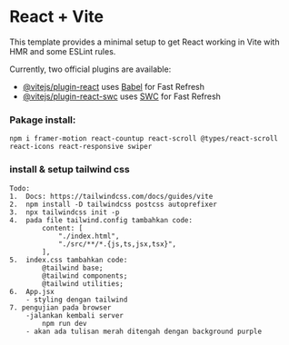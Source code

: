 # React + Vite

This template provides a minimal setup to get React working in Vite with HMR and some ESLint rules.

Currently, two official plugins are available:

- [@vitejs/plugin-react](https://github.com/vitejs/vite-plugin-react/blob/main/packages/plugin-react/README.md) uses [Babel](https://babeljs.io/) for Fast Refresh
- [@vitejs/plugin-react-swc](https://github.com/vitejs/vite-plugin-react-swc) uses [SWC](https://swc.rs/) for Fast Refresh

### Pakage install:

    npm i framer-motion react-countup react-scroll @types/react-scroll react-icons react-responsive swiper

### install & setup tailwind css

    Todo:
    1.  Docs: https://tailwindcss.com/docs/guides/vite
    2.  npm install -D tailwindcss postcss autoprefixer
    3.  npx tailwindcss init -p
    4.  pada file tailwind.config tambahkan code:
            content: [
                "./index.html",
                "./src/**/*.{js,ts,jsx,tsx}",
            ],
    5.  index.css tambahkan code:
            @tailwind base;
            @tailwind components;
            @tailwind utilities;
    6.  App.jsx
        - styling dengan tailwind
    7. pengujian pada browser
        -jalankan kembali server
            npm run dev
        - akan ada tulisan merah ditengah dengan background purple
